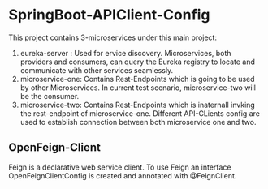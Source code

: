 # SpringBoot-APIClient-Config

This project contains 3-microservices under this main project:
  1) eureka-server : Used for ervice discovery. Microservices, both providers and consumers, can query the Eureka registry to locate and communicate with other services seamlessly.
  2) microservice-one: Contains Rest-Endpoints which is going to be used by other Microservices. In current test scenario, microservice-two will be the consumer.
  3) microservice-two: Contains Rest-Endpoints which is inaternall invking the rest-endpoint of microservice-one. Different API-CLients config are used to establish connection between both microservice one and two.

## OpenFeign-Client
Feign is a declarative web service client. To use Feign an interface OpenFeignClientConfig is created and annotated with @FeignClient.
